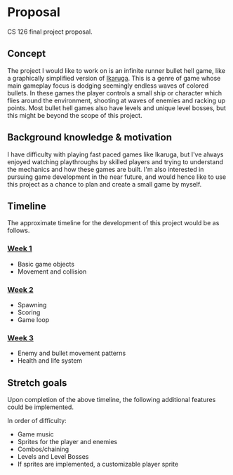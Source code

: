 


# Proposal
CS 126 final project proposal.

## Concept

The project I would like to work on is an infinite runner bullet hell game, like a graphically simplified version of [Ikaruga](https://www.giantbomb.com/ikaruga/3030-12069/). This is a genre of game whose main gameplay focus is dodging seemingly endless waves of colored bullets. In these games the player controls a small ship or character which flies around the environment, shooting at waves of enemies and racking up points. Most bullet hell games also have levels and unique level bosses, but this might be beyond the scope of this project.

## Background knowledge & motivation

I have difficulty with playing fast paced games like Ikaruga, but I've always enjoyed watching playthroughs by skilled players and trying to understand the mechanics and how these games are built. I'm also interested in pursuing game development in the near future, and would hence like to use this project as a chance to plan and create a small game by myself.

## Timeline

The approximate timeline for the development of this project would be as follows.

 ### <u>Week 1</u>
   - Basic game objects
   - Movement and collision
 ### <u>Week 2</u>
   - Spawning
   - Scoring
   - Game loop
 ### <u>Week 3</u>
   - Enemy and bullet movement patterns
   - Health and life system
 
## Stretch goals
Upon completion of the above timeline, the following additional  features could be implemented.

In order of difficulty:
- Game music
- Sprites for the player and enemies
- Combos/chaining
- Levels and Level Bosses
- If sprites are implemented, a customizable player sprite

